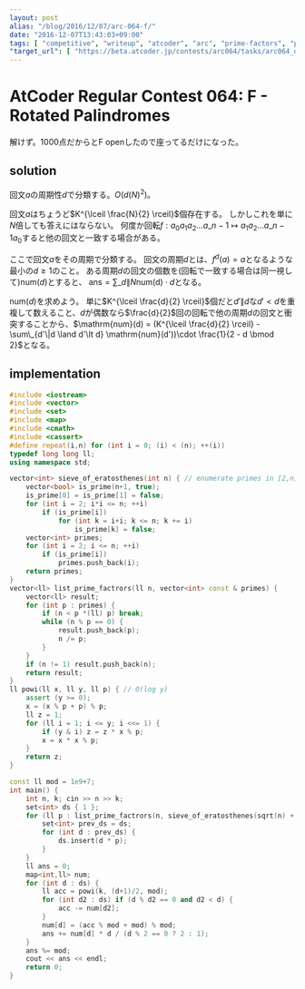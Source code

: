 ```yaml
---
layout: post
alias: "/blog/2016/12/07/arc-064-f/"
date: "2016-12-07T13:43:03+09:00"
tags: [ "competitive", "writeup", "atcoder", "arc", "prime-factors", "palindrome" ]
"target_url": [ "https://beta.atcoder.jp/contests/arc064/tasks/arc064_d" ]
---
```


# AtCoder Regular Contest 064: F - Rotated Palindromes

解けず。$1000$点だからとF openしたので座ってるだけになった。

## solution

回文$a$の周期性$d$で分類する。$O(d(N)^2)$。

回文$a$はちょうど$K^{\lceil \frac{N}{2} \rceil}$個存在する。
しかしこれを単に$N$倍しても答えにはならない。
何度か回転$f : a_0a_1a_2\dots a\_{n-1} \mapsto a_1a_2\dots a\_{n-1}a_0$すると他の回文と一致する場合がある。

ここで回文$a$をその周期で分類する。
回文の周期$d$とは、$f^d(a) = a$となるような最小の$d \ge 1$のこと。
ある周期$d$の回文の個数を(回転で一致する場合は同一視して)$\mathrm{num}(d)$とすると、
$\mathrm{ans} = \sum\_{d \| N} \mathrm{num(d)} \cdot d$となる。

$\mathrm{num}(d)$を求めよう。
単に$K^{\lceil \frac{d}{2} \rceil}$個だと$d'\|d$な$d' \lt d$を重複して数えること、$d$が偶数なら$\frac{d}{2}$回の回転で他の周期$d$の回文と衝突することから、$\mathrm{num}(d) = (K^{\lceil \frac{d}{2} \rceil} - \sum\_{d'\|d \land d'\lt d} \mathrm{num}(d'))\cdot \frac{1}{2 - d \bmod 2}$となる。

## implementation

``` c++
#include <iostream>
#include <vector>
#include <set>
#include <map>
#include <cmath>
#include <cassert>
#define repeat(i,n) for (int i = 0; (i) < (n); ++(i))
typedef long long ll;
using namespace std;

vector<int> sieve_of_eratosthenes(int n) { // enumerate primes in [2,n] with O(n log log n)
    vector<bool> is_prime(n+1, true);
    is_prime[0] = is_prime[1] = false;
    for (int i = 2; i*i <= n; ++i)
        if (is_prime[i])
            for (int k = i+i; k <= n; k += i)
                is_prime[k] = false;
    vector<int> primes;
    for (int i = 2; i <= n; ++i)
        if (is_prime[i])
            primes.push_back(i);
    return primes;
}
vector<ll> list_prime_factrors(ll n, vector<int> const & primes) {
    vector<ll> result;
    for (int p : primes) {
        if (n < p *(ll) p) break;
        while (n % p == 0) {
            result.push_back(p);
            n /= p;
        }
    }
    if (n != 1) result.push_back(n);
    return result;
}
ll powi(ll x, ll y, ll p) { // O(log y)
    assert (y >= 0);
    x = (x % p + p) % p;
    ll z = 1;
    for (ll i = 1; i <= y; i <<= 1) {
        if (y & i) z = z * x % p;
        x = x * x % p;
    }
    return z;
}

const ll mod = 1e9+7;
int main() {
    int n, k; cin >> n >> k;
    set<int> ds { 1 };
    for (ll p : list_prime_factrors(n, sieve_of_eratosthenes(sqrt(n) + 3))) {
        set<int> prev_ds = ds;
        for (int d : prev_ds) {
            ds.insert(d * p);
        }
    }
    ll ans = 0;
    map<int,ll> num;
    for (int d : ds) {
        ll acc = powi(k, (d+1)/2, mod);
        for (int d2 : ds) if (d % d2 == 0 and d2 < d) {
            acc -= num[d2];
        }
        num[d] = (acc % mod + mod) % mod;
        ans += num[d] * d / (d % 2 == 0 ? 2 : 1);
    }
    ans %= mod;
    cout << ans << endl;
    return 0;
}
```
